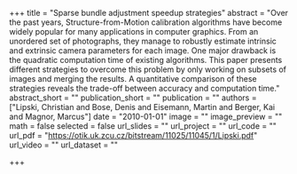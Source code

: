 +++
title = "Sparse bundle adjustment speedup strategies"
abstract = "Over the past years, Structure-from-Motion calibration algorithms have become widely popular for many applications in computer graphics. From an unordered set of photographs, they manage to robustly estimate intrinsic and extrinsic camera parameters for each image. One major drawback is the quadratic computation time of existing algorithms. This paper presents different strategies to overcome this problem by only working on subsets of images and merging the results. A quantitative comparison of these strategies reveals the trade-off between accuracy and computation time."
abstract_short = ""
publication_short = ""
publication = ""
authors = ["Lipski, Christian and Bose, Denis and Eisemann, Martin and Berger, Kai and Magnor, Marcus"]
date = "2010-01-01"
image = ""
image_preview = ""
math = false
selected = false
url_slides = ""
url_project = ""
url_code = ""
url_pdf = "https://otik.uk.zcu.cz/bitstream/11025/11045/1/Lipski.pdf"
url_video = ""
url_dataset = ""

+++
